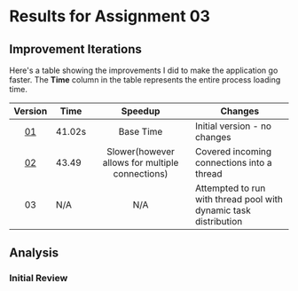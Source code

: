 # Results for Assignment 03

## Improvement Iterations

Here's a table showing the improvements I did to make the application go faster.  The **Time** column in the table represents the entire process loading time.

| Version | Time | Speedup | Changes |
| :-----: | ---- | :-----: | ------- |
| [01](server(original).cpp) | 41.02s | Base Time | Initial version - no changes |
| [02](server02.cpp) | 43.49 | Slower(however allows for multiple connections) | Covered incoming connections into a thread |
| 03 | N/A | N/A | Attempted to run with thread pool with dynamic task distribution

## Analysis

### Initial Review




